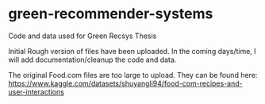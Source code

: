 # green-recommender-systems
Code and data used for Green Recsys Thesis


Initial Rough version of files have been uploaded. In the coming days/time, I will
add documentation/cleanup the code and data.

The original Food.com files are too large to upload. They can be found here:
https://www.kaggle.com/datasets/shuyangli94/food-com-recipes-and-user-interactions
